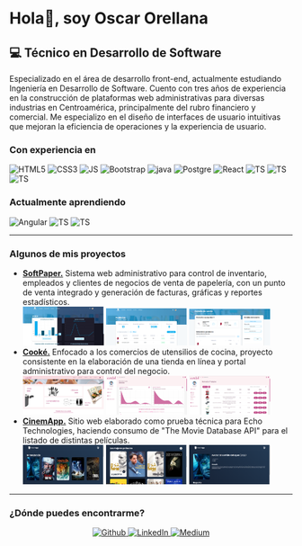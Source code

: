 # Hola👋, soy Oscar Orellana
## 💻 Técnico en Desarrollo de Software
Especializado en el área de desarrollo front-end, actualmente estudiando Ingeniería en Desarrollo de Software. Cuento con tres años de experiencia en la construcción de plataformas web administrativas para diversas industrias en Centroamérica, principalmente del rubro financiero y comercial. Me especializo en el diseño de interfaces de usuario intuitivas que mejoran la eficiencia de operaciones y la experiencia de usuario.

### Con experiencia en
<div>
  <img alt="HTML5" src="https://img.shields.io/badge/HTML5-E34F26?style=for-the-badge&logo=html5&logoColor=white" />
  <img alt="CSS3" src="https://img.shields.io/badge/CSS3-1572B6?style=for-the-badge&logo=css3&logoColor=white" />
  <img alt="JS" src="https://img.shields.io/badge/JavaScript-F7DF1E?style=for-the-badge&logo=javascript&logoColor=black" />
  <img alt="Bootstrap" src="https://img.shields.io/badge/Bootstrap-563D7C?style=for-the-badge&logo=bootstrap&logoColor=white" />
  <img alt="java" src="https://img.shields.io/badge/Java-ED8B00?style=for-the-badge&logo=java&logoColor=white" />
  <img alt="Postgre" src="https://img.shields.io/badge/PostgreSQL-316192?style=for-the-badge&logo=postgresql&logoColor=white" />
  <img alt="React " src="https://img.shields.io/badge/React-20232A?style=for-the-badge&logo=react&logoColor=61DAFB" />
  <img alt="TS" src="https://img.shields.io/badge/TypeScript-007ACC?style=for-the-badge&logo=typescript&logoColor=white" />
  <img alt="TS" src="https://img.shields.io/badge/next.js-000000?style=for-the-badge&logo=nextdotjs&logoColor=white" />
  <img alt="TS" src="https://img.shields.io/badge/Tailwind_CSS-grey?style=for-the-badge&logo=tailwind-css&logoColor=38B2AC" />
</div>

### Actualmente aprendiendo

<div>
  <img alt="Angular" src="https://img.shields.io/badge/Angular-DD0031?style=for-the-badge&logo=angular&logoColor=white" />
    <img alt="TS" src="https://img.shields.io/badge/express.js-000000?style=for-the-badge&logo=express&logoColor=white" />
    <img alt="TS" src="https://img.shields.io/badge/Flutter-02569B?style=for-the-badge&logo=flutter&logoColor=white" />
</div>

---

<h3>Algunos de mis proyectos</h3>

<ul>
  <li> 
    <b><a href="https://github.com/oscarale28/SoftPaper">SoftPaper.</a></b> Sistema web administrativo para control de inventario, empleados y clientes de negocios de venta de papelería, con un punto de venta integrado y generación de facturas, gráficas y reportes estadísticos.
  </li>
  <img src="https://github.com/oscarale28/oscarale28/blob/main/resources/softpaper1.png?raw=true" width="30%"></img> 
  <img src="https://github.com/oscarale28/oscarale28/blob/main/resources/softpaper2.png?raw=true" width="30%"></img> 
  <img src="https://github.com/oscarale28/oscarale28/blob/main/resources/softpaper3.png?raw=true" width="30%"></img> 
  <li> 
    <b><a href="https://github.com/oscarale28/Cooke">Cooké.</a></b> Enfocado a los comercios de utensilios de cocina, proyecto consistente en la elaboración de una tienda en línea y portal administrativo para control del negocio.
  </li>
  <img src="https://github.com/oscarale28/oscarale28/blob/main/resources/cooke1.png?raw=true" width="30%"></img>
  <img src="https://github.com/oscarale28/oscarale28/blob/main/resources/cooke3.png?raw=true" width="30%"></img> 
  <img src="https://github.com/oscarale28/oscarale28/blob/main/resources/cooke2.png?raw=true" width="30%"></img> 
  <li> 
    <b><a href="https://github.com/oscarale28/Cinemapp">CinemApp.</a></b> Sitio web elaborado como prueba técnica para Echo Technologies, haciendo consumo de "The Movie Database API" para el listado de distintas películas.
  </li>
  <img src="https://github.com/oscarale28/oscarale28/blob/main/resources/cinemapp1.png?raw=true" width="30%"/> 
  <img src="https://github.com/oscarale28/oscarale28/blob/main/resources/cinemapp2.png?raw=true" width="30%"/> 
  <img src="https://github.com/oscarale28/oscarale28/blob/main/resources/cinemapp3.png?raw=true" width="30%"/>

</ul>

---

<h3>¿Dónde puedes encontrarme?</h3>
<p align="center">

<a href="https://github.com/oscarale28" target="_blank">
<img alt="Github" src="https://img.shields.io/badge/GitHub-%2312100E.svg?&style=for-the-badge&logo=Github&logoColor=white" />
</a> 
<a href="https://www.linkedin.com/in/oscar-orellana-421942206/" target="_blank">
<img alt="LinkedIn" src="https://img.shields.io/badge/linkedin-%230077B5.svg?&style=for-the-badge&logo=linkedin&logoColor=white" />
</a> 
<a href="mailto:oscarore284@gmail.com" target="_blank">
<img alt="Medium" src="https://img.shields.io/badge/Gmail-D14836?style=for-the-badge&logo=gmail&logoColor=white" /></a>
</p>

